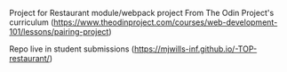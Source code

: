 Project for Restaurant module/webpack project From The Odin Project's curriculum (https://www.theodinproject.com/courses/web-development-101/lessons/pairing-project)

Repo live in student submissions (https://mjwills-inf.github.io/-TOP-restaurant/)
